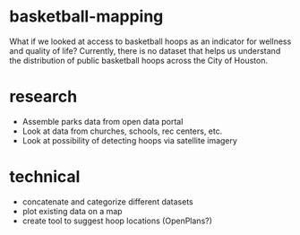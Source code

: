 # basketball-mapping
What if we looked at access to basketball hoops as an indicator for wellness and quality of life? Currently, there is no dataset that helps us understand the distribution of public basketball hoops across the City of Houston.

# research
- Assemble parks data from open data portal
- Look at data from churches, schools, rec centers, etc.
- Look at possibility of detecting hoops via satellite imagery

# technical
- concatenate and categorize different datasets
- plot existing data on a map
- create tool to suggest hoop locations (OpenPlans?)